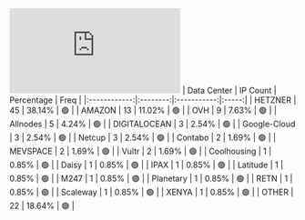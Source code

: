 ![Diagramm](https://github.com/111STAVR111/props/blob/main/Celestia/Mainnet/Decentralization/1/README.md)
| Data Center | IP Count | Percentage | Freq |
|:------------:|:--------:|:-----------:|:-----:|
| HETZNER | 45 | 38.14% | 🟢 |
| AMAZON | 13 | 11.02% | 🟢 |
| OVH | 9 | 7.63% | 🟢 |
| Allnodes | 5 | 4.24% | 🟢 |
| DIGITALOCEAN | 3 | 2.54% | 🟢 |
| Google-Cloud | 3 | 2.54% | 🟢 |
| Netcup | 3 | 2.54% | 🟢 |
| Contabo | 2 | 1.69% | 🟢 |
| MEVSPACE | 2 | 1.69% | 🟢 |
| Vultr | 2 | 1.69% | 🟢 |
| Coolhousing | 1 | 0.85% | 🟢 |
| Daisy | 1 | 0.85% | 🟢 |
| IPAX | 1 | 0.85% | 🟢 |
| Latitude | 1 | 0.85% | 🟢 |
| M247 | 1 | 0.85% | 🟢 |
| Planetary | 1 | 0.85% | 🟢 |
| RETN | 1 | 0.85% | 🟢 |
| Scaleway | 1 | 0.85% | 🟢 |
| XENYA | 1 | 0.85% | 🟢 |
| OTHER | 22 | 18.64% | 🟢 |